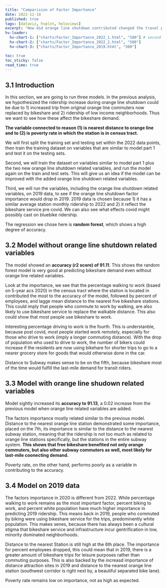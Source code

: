 ```yaml
---
title: "Comparision of Factor Importance"
date: 2022-12-18
published: true
tags: [dataviz, hvplot, holoviews]
excerpt: "How did orange line shutdown contributed changed the travel pattern during the time?"
hv-loader:
  hv-chart-1: ["charts/Factor_Importance_2022_1.html", "500"] # second argument is the height
  hv-chart-2: ["charts/Factor_Importance_2022_2.html", "500"]
  hv-chart-3: ["charts/Factor_Importance_2019.html", "500"]

toc: true
toc_sticky: false
read_time: true
---
```


## 3.1 Introduction 

In this section, we are going to run three models. In the previous analysis, we hypothesized the ridership increase during orange line shutdown could be due to 1) increased trip from original orange line commuters now replaced by bikeshare and 2) ridership of low income neighborhoods. Thus we want to see how these affect the bikeshare demand. 

**The variable connected to reason (1) is nearest distance to orange line and to (2) is poverty rate in which the station is in census tract.**

We will first split the training set and testing set within the 2022 data points, then train the training dataset on variables that are similar to model part 1 and test it on the testing sets. 

Second, we will train the dataset on variables similar to model part 1 plus the two new orange line shutdown related variables, and run the model again on the train and test sets. This will give us an idea if the model can be improved with the added orange line shutdown related variables.

Third, we will run the variables, including the orange line shutdown related variables, on 2019 data, to see if the orange line shutdown factor importance would drop in 2019. 2019 data is chosen because 1) it has a similar average station monthly ridership to 2022 and 2) it reflect the bikeshare service pre covid. We can also see what effects covid might possibly cast on bluebike ridership.

The regression we chose here is **random forest**, which shows a high degree of accuracy.

## 3.2 Model without orange line shutdown related variables

<div id="hv-chart-1"></div>

The model showed an **accuracy (r2 score) of 91.11**. This shows the random forest model is very good at predicting bikeshare demand even without orange line related variables. 

Look at the importance, we see that the percentage walking to work (bsaed on 5-year acs 2020) in the census tract where the station is located in contributed the most to the accuracy of the model, followed by percent of employees, and lagge mean distance to the nearest five bikeshare stations. This could imply that people who commute to work by walking, are also likely to use bikeshare service to replace the walkable distance. This also could show that most people use bikeshare to work. 

Interesting percentage driving to work is the fourth. This is understanble, because post covid, most people started work remotely, especially for those who drive to work (imply a longer commuting distance). With the drop of population who used to drive to work, the number of bikers could increase if the residents are now using bikehare for shorter trips to go to a nearer grocery store for goods that would otherwise done in the car. 

Distance to Subway makes sense to be on the fifth, because bikeshare most of the time would fulfill the last-mile demand for transit riders.

## 3.3 Model with orange line shudown related variables

<div id="hv-chart-2"></div>

Model sightly increased its **accuracy to 91.13**, a 0.02 increase from the previous model when orange line related variables are added. 

The factors importance mostly related similar to the previous model. Distance to the nearest orange line station demonstrated some importance, placed on the 7th, its importance is similar to the distance to the nearest subway station, meaning that the ridership is not too much as related to orange line stations specifically, but the stations in the entire subway system. **This shows that free bikeshare benefited not only orange commuters, but also other subway commuters as well, most likely for last-mile coonecting demand.**

Poverty rate, on the other hand, performs poorly as a variable in contributing to the accuracy.

## 3.4 Model on 2019 data

<div id="hv-chart-3"></div>

The factors importance in 2020 is different from 2022. While percentage walking to work remains as the most important factor, percent biking to work, and percent white population have much higher importance in predicting 2019 ridership. This means back in 2019, people who commuted by biking were using bikeshare service for the trips, predominently white population. This makes senes, because there has always been a cultural stigma that bikeshare service and infrastructure incur gentrification in low, minority dominated neighborhoods. 

Distance to the nearest Station is still high at the 6th place. The importance for percent employees dropped, this could mean that in 2019, there is a greater amount of bikeshare trips for leisure purposes rather than commuting purposes. This is also backed by the increasd importance of distance attraction sites in 2019 and distance to the nearest orange line station (southwest corridor is right next by, a beautiful separated bike lane). 

Poverty rate remains low on importance, not as high as expected. 
